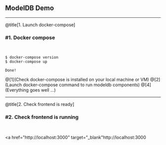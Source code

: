 ## ModelDB Demo
---
@title[1. Launch docker-compose]

### <span class="step-title">#1. Docker compose</span>
<br>

```shell
$ docker-compose version
$ docker-compose up

Done!
```


@[1](Check docker-compose is installed on your local machine or VM)
@[2](Launch docker-compose command to run modeldb components)
@[4](Everything goes well ...)

---
@title[2. Check frontend is ready]

### <span class="step-title">#2. Check frontend is running</span>
<br>

<a href="http://localhost:3000" target="_blank"http://localhost:3000</a>



